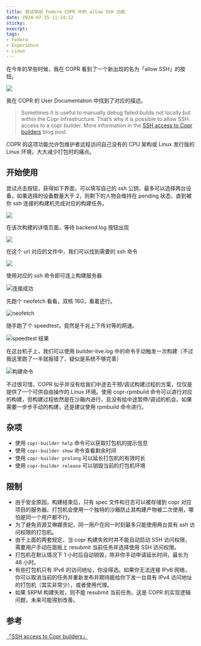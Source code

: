 ```yaml
---
title: 尝试体验 Fedora COPR 中的 allow SSH 功能
date: 2024-07-15 11:14:12
sticky:
execrpt:
tags:
- Fedora
- Experience
- Linux
---
```


在今年的早些时候，我在 COPR 看到了一个新出现的名为「allow SSH」的按钮。

![](https://bu.dusays.com/2024/07/15/6694949de2921.png)

我在 COPR 的 User Documentation 中找到了对应的描述。

> Sometimes it is useful to manually debug failed builds not locally but within the Copr infrastructure. That’s why it is possible to allow SSH access to a copr builder. More information in the [SSH access to Copr builders](https://frostyx.cz/posts/ssh-access-to-copr-builders) blog post.

COPR 的这项功能允许包维护者远程访问自己没有的 CPU 架构或 Linux 发行版的 Linux 环境，大大减少打包时的痛点。

## 开始使用

尝试点击按钮，获得如下界面，可以填写自己的 ssh 公钥，最多可以选择两台设备，如果选择的设备数量大于 2，则剩下的人物会维持在 pending 状态，直到被你 ssh 连接的构建机完成对应的构建任务。

![](https://bu.dusays.com/2024/07/15/66949782e9177.png)

在该次构建的详情页面，等待 backend.log 按钮出现

![](https://bu.dusays.com/2024/07/15/6694ca668003e.png)

在这个 url 对应的文件中，我们可以找到需要的 ssh 命令

![](https://bu.dusays.com/2024/07/15/6694988c63899.png)

使用对应的 ssh 命令即可连上构建服务器

![连接成功](https://bu.dusays.com/2024/07/15/669499b25cd1b.png)

先跑个 neofetch 看看，双核 16G，看着还行。

![neofetch](https://bu.dusays.com/2024/07/15/669499b56e156.png)

随手跑了个 speedtest，竟然是千兆上下传对等的网速。

![speedtest 结果](https://bu.dusays.com/2024/07/15/6694bc062f6a3.png)

在这台机子上，我们可以使用 builder-live.log 中的命令手动触发一次构建（不过我这里跑了一半就报错了，疑似是系统不够完善）

![构建命令](https://bu.dusays.com/2024/07/15/6694b09a57e06.png)

不过很可惜，COPR 似乎并没有给我们中途去干预/调试构建过程的方案，仅仅是提供了一个可供自由操作的 Linux 环境。使用 copr-rpmbuild 命令可以进行对应的构建，但构建过程依然是在沙箱内进行，且没有给中途暂停/调试的机会。如果需要一步步手动的构建，还是建议使用 rpmbuild 命令进行。

## 杂项

- 使用 `copr-builder help` 命令可以获取打包机的提示信息
- 使用 `copr-builder show` 命令查看剩余时间
- 使用 `copr-builder prolong` 可以延长打包机的有效时长
- 使用 `copr-builder release` 可以销毁当前的打包机环境

## 限制

- 由于安全原因，构建结束后，只有 spec 文件和日志可以被存储到 copr 对应项目的服务器。打包机会使用一个独特的沙箱防止其构建产物被二次使用，哪怕是同一个用户都不行。
- 为了避免资源艾琳娜贵妃，同一用户在同一时刻最多只能使用两台具有 ssh 访问权限的打包机。
- 由于上面的两套规定，当 copr 构建失败时并不能自动启动 SSH 访问权限，需要用户手动在面板上 resubmit 当前任务并选择使用 SSH 访问权限。
- 打包机在默认情况下 1 小时后自动销毁，除非你手动申请延长时间，最长为 48 小时。
- 有些打包机只有 IPv6 的访问地址，你没得选。如果你无法连接 IPv6 网络，你可以取消当前的任务并重新发布并期待能给你下发一台具有 IPv4 访问地址的打包机（其实非常少），或者使用代理。
- 如果 SRPM 构建失败，则不能 resubmit 当前任务。这是 COPR 的实现逻辑问题，未来可能得到改善。

## 参考

[「SSH access to Copr builders」](https://frostyx.cz/posts/ssh-access-to-copr-builders)
